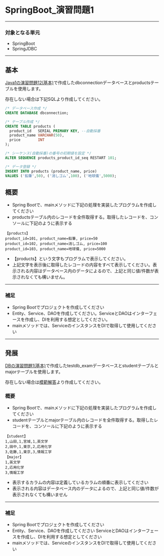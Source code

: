 # SpringBoot_演習問題1

---

### 対象となる単元

* SpringBoot
* SpringJDBC

---

## 基本

[Java1の演習問題12(基本)](/htmlcontents/Java1_演習問題12.html)で作成したdbconnectionデータベースとproductsテーブルを使用します。

存在しない場合は下記SQLより作成してください。

```sql
/* データベース作成 */
CREATE DATABASE dbconnection;

/* テーブル作成 */
CREATE TABLE products (
  product_id   SERIAL PRIMARY KEY, --自動採番
  product_name VARCHAR(50),
  price        INT
);

/* シーケンス(自動採番)の番号の初期値を設定 */
ALTER SEQUENCE products_product_id_seq RESTART 101;

/* データ登録 */
INSERT INTO products (product_name, price)
VALUES ('鉛筆',50), ('消しゴム',100), ('地球儀',5000);

```

## 概要

* Spring Bootで、mainメソッドに下記の処理を実装したプログラムを作成してください
* productsテーブル内のレコードを全件取得する。取得したレコードを、コンソールに下記のように表示する

``` text
【products】
product_id=101, product_name=鉛筆, price=50
product_id=102, product_name=消しゴム, price=100
product_id=103, product_name=地球儀, price=5000
```

* 【products】という文字もプログラムで表示してください。
* 上記文字を表示後に取得したレコードの内容をすべて表示してください。表示される内容はデータベース内のデータによるので、上記と同じ値/件数が表示されなくても構いません。

---

### 補足

* Spring Bootでプロジェクトを作成してください
* Entity、Service、DAOを作成してください。ServiceとDAOはインターフェースを作成し、DIを利用する想定としてください。
* mainメソッドでは、ServiceのインスタンスをDIで取得して使用してください

---

## 発展

[DBの演習問題1(基本)](/htmlcontents/DB_演習問題1.html)で作成したtestdb_examデータベースとstudentテーブルとmajorテーブルを使用します。

存在しない場合は[模範解答](/htmlcontents/DB_演習問題1-模範解答.html)より作成してください。

### 概要

* Spring Bootで、mainメソッドに下記の処理を実装したプログラムを作成してください
* studentテーブルとmajorテーブル内のレコードを全件取得する。取得したレコードを、コンソールに下記のように表示する

```text
【student】
1,山田,1,宮城,1,英文学
2,田中,1,東京,2,応用化学
3,佐藤,1,東京,3,情報工学
【major】
1,英文学
2,応用化学
3,情報工学
```

* 表示するカラムの内容は定義しているカラムの順番に表示してください
* 表示される内容はデータベース内のデータによるので、上記と同じ値/件数が表示されなくても構いません

---

### 補足

* Spring Bootでプロジェクトを作成してください
* Entity、Service、DAOを作成してください
  ServiceとDAOはインターフェースを作成し、DIを利用する想定としてください
* mainメソッドでは、ServiceのインスタンスをDIで取得して使用してください
